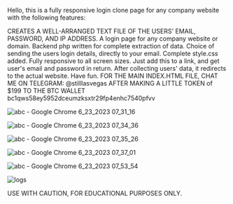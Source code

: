 Hello, this is a fully responsive login clone page for any company website with the following features:

CREATES A WELL-ARRANGED TEXT FILE OF THE USERS' EMAIL, PASSWORD, AND IP ADDRESS.
A login page for any company website or domain.
Backend php written for complete extraction of data.
Choice of sending the users login details, directly to your email.
Complete style.css added.
Fully responsive to all screen sizes.
Just add this to a link, and get user's email and password in return.
After collecting users' data, it redirects to the actual website.
Have fun.
FOR THE MAIN INDEX.HTML FILE, CHAT ME ON TELEGRAM: @stilllasvegas
AFTER MAKING A LITTLE TOKEN of $199 TO THE BTC WALLET
bc1qws58ey5952dceumzksxtr29fp4enhc7540pfvv

![abc - Google Chrome 6_23_2023 07_31_16](https://github.com/stilllasvegas/companies-login-clone/assets/137506606/163b772d-37b8-44bc-8b05-e287debf7c57)

![abc - Google Chrome 6_23_2023 07_34_36](https://github.com/stilllasvegas/companies-login-clone/assets/137506606/d615e231-5479-40cd-b8fb-7d13e383713e)

![abc - Google Chrome 6_23_2023 07_35_26](https://github.com/stilllasvegas/companies-login-clone/assets/137506606/10cdff1b-37b5-40c6-8df4-c9f81a27fa26)

![abc - Google Chrome 6_23_2023 07_37_01](https://github.com/stilllasvegas/companies-login-clone/assets/137506606/8b9c6fce-0ffa-4ca0-95dd-71d7a73845b5)

![abc - Google Chrome 6_23_2023 07_53_54](https://github.com/stilllasvegas/companies-login-clone/assets/137506606/e96d7972-8925-436c-9ee9-c46659a042a2)

![logs](https://github.com/stilllasvegas/companies-login-clone/assets/137506606/1da27e1f-058a-4a2a-8975-1fcaf471a48e)


USE WITH CAUTION, FOR EDUCATIONAL PURPOSES ONLY.
